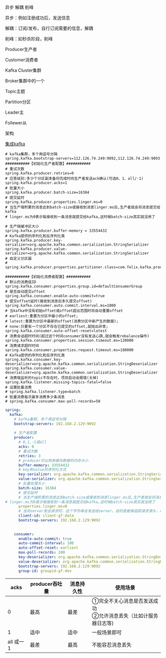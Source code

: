 

异步  解耦  削峰

异步：例如注册成功后，发送信息

解耦：订阅/发布，自行订阅需要的信息，解耦

削峰：如秒杀阶段，削峰

Producer生产者

Customer消费者

Kafka Cluster集群

Broker集群中的一个

Topic主题

Partition分区

Leader主

Follewer从

架构

[集成kafka](https://blog.csdn.net/yuanlong122716/article/details/105160545/)

```properties
# kafka集群，多个用逗号分隔
spring.kafka.bootstrap-servers=112.126.74.249:9092,112.126.74.249:9093
###########【初始化生产者配置】###########
# 重试次数
spring.kafka.producer.retries=0
# 应答级别:多少个分区副本备份完成时向生产者发送ack确认(可选0、1、all/-1)
spring.kafka.producer.acks=1
# 批量大小
spring.kafka.producer.batch-size=16384
# 提交延时
spring.kafka.producer.properties.linger.ms=0
# 当生产端积累的消息达到batch-size或接收到消息linger.ms后,生产者就会将消息提交给kafka
# linger.ms为0表示每接收到一条消息就提交给kafka,这时候batch-size其实就没用了
​
# 生产端缓冲区大小
spring.kafka.producer.buffer-memory = 33554432
# Kafka提供的序列化和反序列化类
spring.kafka.producer.key-serializer=org.apache.kafka.common.serialization.StringSerializer
spring.kafka.producer.value-serializer=org.apache.kafka.common.serialization.StringSerializer
# 自定义分区器
# spring.kafka.producer.properties.partitioner.class=com.felix.kafka.producer.CustomizePartitioner
​
###########【初始化消费者配置】###########
# 默认的消费组ID
spring.kafka.consumer.properties.group.id=defaultConsumerGroup
# 是否自动提交offset
spring.kafka.consumer.enable-auto-commit=true
# 提交offset延时(接收到消息后多久提交offset)
spring.kafka.consumer.auto.commit.interval.ms=1000
# 当kafka中没有初始offset或offset超出范围时将自动重置offset
# earliest:重置为分区中最小的offset;
# latest:重置为分区中最新的offset(消费分区中新产生的数据);
# none:只要有一个分区不存在已提交的offset,就抛出异常;
spring.kafka.consumer.auto-offset-reset=latest
# 消费会话超时时间(超过这个时间consumer没有发送心跳,就会触发rebalance操作)
spring.kafka.consumer.properties.session.timeout.ms=120000
# 消费请求超时时间
spring.kafka.consumer.properties.request.timeout.ms=180000
# Kafka提供的序列化和反序列化类
spring.kafka.consumer.key-deserializer=org.apache.kafka.common.serialization.StringDeserializer
spring.kafka.consumer.value-deserializer=org.apache.kafka.common.serialization.StringDeserializer
# 消费端监听的topic不存在时，项目启动会报错(关掉)
spring.kafka.listener.missing-topics-fatal=false
# 设置批量消费
# spring.kafka.listener.type=batch
# 批量消费每次最多消费多少条消息
# spring.kafka.consumer.max-poll-records=50
```

```yaml
spring:
  kafka:
    # kafka集群，多个用逗号分隔
    bootstrap-servers: 192.168.2.129:9092
    
    # 生产者配置
    producer:
      # 0,1,-1或all
      acks: 0
      # 重试次数
      retries: 3
      # producer可以用来缓存数据的内存大小
      buffer-memory: 33554432
      # key和value的序列化方式
      key-serializer: org.apache.kafka.common.serialization.StringSerializer
      value-serializer: org.apache.kafka.common.serialization.StringSerializer
      # 批量处理大小
      batch-size: 16384
      # 提交延时
      # 当生产端积累的消息达到batch-size或接收到消息linger.ms后,生产者就会将消息提交给kafka
# linger.ms为0表示每接收到一条消息就提交给kafka,这时候batch-size其实就没用了
      properties.linger.ms=0
	  # 当向server发出请求时，这个字符串会发送给server。目的是能够追踪请求源头，以此来允许ip/port许可列表之外的一些应用可以发送信息。这项应用可以设置任意字符串，因为没有任何功能性的目的，除了记录和跟踪
      client-id: client-gf-data
      bootstrap-servers: 192.168.2.129:9092
      
      
    consumer:
      enable-auto-commit: true
      auto-commit-interval: 100
      auto-offset-reset: earliest
      max-poll-records: 100
      key-deserializer: org.apache.kafka.common.serialization.StringDeserializer
      value-deserializer: org.apache.kafka.common.serialization.StringDeserializer
      bootstrap-servers: 192.168.2.129:9092
      group-id: groupid-gf-dev
```

| acks      | producer吞吐量 | 消息持久性 | 使用场景                                                     |
| --------- | -------------- | ---------- | ------------------------------------------------------------ |
| 0         | 最高           | 最差       | ①完全不关心消息是否发送成功<br/>②允许消息丢失（比如计服务器日志等) |
| 1         | 适中           | 适中       | 一般场景即可                                                 |
| all 或一1 | 最差           | 最高       | 不能容忍消息丢失                                             |

